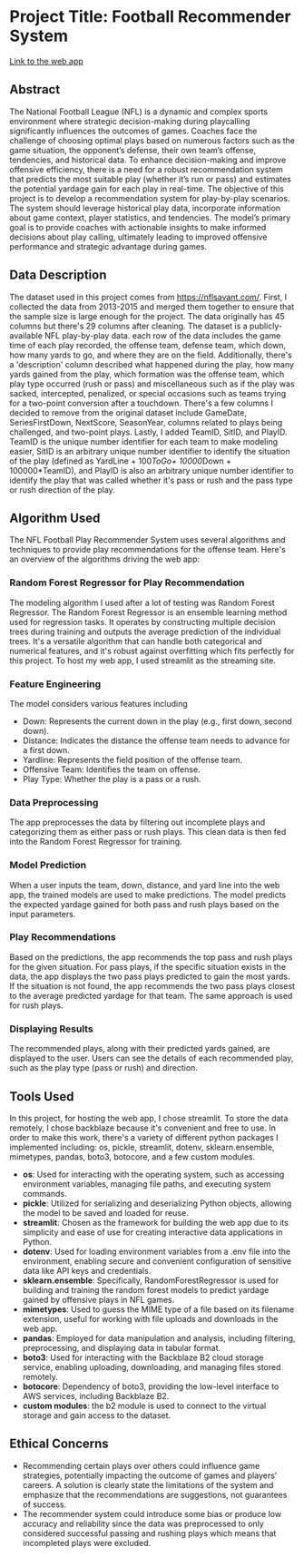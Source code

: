 # Project Title: Football Recommender System
[Link to the web app](https://i501-project.streamlit.app/)

## Abstract
The National Football League (NFL) is a dynamic and complex sports environment
where strategic decision-making during playcalling significantly influences the outcomes of
games. Coaches face the challenge of choosing optimal plays based on numerous factors such
as the game situation, the opponent’s defense, their own team’s offense, tendencies, and
historical data. To enhance decision-making and improve offensive efficiency, there is a need for
a robust recommendation system that predicts the most suitable play (whether it’s run or pass)
and estimates the potential yardage gain for each play in real-time. The objective of this project
is to develop a recommendation system for play-by-play scenarios. The system should leverage
historical play data, incorporate information about game context, player statistics, and
tendencies. The model’s primary goal is to provide coaches with actionable insights to make
informed decisions about play calling, ultimately leading to improved offensive performance and
strategic advantage during games.

## Data Description
The dataset used in this project comes from https://nflsavant.com/. First, I collected the data from 2013-2015 and merged them together
to ensure that the sample size is large enough for the project. The data originally has 45 columns but there's 29 columns after cleaning.
The dataset is a publicly-available NFL play-by-play data. each row of the data includes the game time of each play recorded, the offense team,
defense team, which down, how many yards to go, and where they are on the field. Additionally, there's a 'description' column described what happened
during the play, how many yards gained from the play, which formation was the offense team, which play type occurred (rush or pass) and miscellaneous such as if the play was sacked, intercepted, penalized, or special occasions such as teams trying for a two-point conversion after a touchdown. There's a few columns I decided to remove from the original dataset include GameDate, SeriesFirstDown, NextScore, SeasonYear, columns related to plays being challenged, and two-point plays. Lastly, I added TeamID, SitID, and PlayID. TeamID is the unique number identifier for each team to make modeling easier, SitID is an arbitrary unique number identifier to identify the situation of the play (defined as YardLine + 100*ToGo+ 10000*Down + 100000*TeamID), and PlayID is also an arbitrary unique number identifier to identify the play that was called whether it's pass or rush and the pass type or rush direction of the play. 

## Algorithm Used
The NFL Football Play Recommender System uses several algorithms and techniques to provide play recommendations for the offense team. Here's an overview of the algorithms driving the web app:
### Random Forest Regressor for Play Recommendation
The modeling algorithm I used after a lot of testing was Random Forest Regressor. The Random Forest Regressor is an ensemble learning method used for regression tasks. It operates by constructing multiple decision trees during training and outputs the average prediction of the individual trees. It's a versatile algorithm that can handle both categorical and numerical features, and it's robust against overfitting which fits perfectly for this project. 
To host my web app, I used streamlit as the streaming site.
### Feature Engineering
The model considers various features including 
  - Down: Represents the current down in the play (e.g., first down, second down).
  - Distance: Indicates the distance the offense team needs to advance for a first down.
  - Yardline: Represents the field position of the offense team.
  - Offensive Team: Identifies the team on offense.
  - Play Type: Whether the play is a pass or a rush.
### Data Preprocessing
The app preprocesses the data by filtering out incomplete plays and categorizing them as either pass or rush plays. This clean data is then fed into the Random Forest Regressor for training.
### Model Prediction
When a user inputs the team, down, distance, and yard line into the web app, the trained models are used to make predictions. The model predicts the expected yardage gained for both pass and rush plays based on the input parameters.
### Play Recommendations
Based on the predictions, the app recommends the top pass and rush plays for the given situation. For pass plays, if the specific situation exists in the data, the app displays the two pass plays predicted to gain the most yards. If the situation is not found, the app recommends the two pass plays closest to the average predicted yardage for that team. The same approach is used for rush plays.
### Displaying Results
The recommended plays, along with their predicted yards gained, are displayed to the user. Users can see the details of each recommended play, such as the play type (pass or rush) and direction.

## Tools Used
In this project, for hosting the web app, I chose streamlit. To store the data remotely, I chose backblaze because it's convenient and free to use. 
In order to make this work, there's a variety of different python packages I implemented including: os, pickle, streamlit, dotenv, sklearn.ensemble, mimetypes, pandas, boto3, botocore, and a few custom modules. 
- **os**: Used for interacting with the operating system, such as accessing environment variables, managing file paths, and executing system commands.
- **pickle**: Utilized for serializing and deserializing Python objects, allowing the model to be saved and loaded for reuse.
- **streamlit**: Chosen as the framework for building the web app due to its simplicity and ease of use for creating interactive data applications in Python.
- **dotenv**: Used for loading environment variables from a .env file into the environment, enabling secure and convenient configuration of sensitive data like API keys and credentials.
- **sklearn.ensemble**: Specifically, RandomForestRegressor is used for building and training the random forest models to predict yardage gained by offensive plays in NFL games.
- **mimetypes**: Used to guess the MIME type of a file based on its filename extension, useful for working with file uploads and downloads in the web app.
- **pandas**: Employed for data manipulation and analysis, including filtering, preprocessing, and displaying data in tabular format.
- **boto3**: Used for interacting with the Backblaze B2 cloud storage service, enabling uploading, downloading, and managing files stored remotely.
- **botocore**: Dependency of boto3, providing the low-level interface to AWS services, including Backblaze B2.
- **custom modules**: the b2 module is used to connect to the virtual storage and gain access to the dataset.

## Ethical Concerns
- Recommending certain plays over others could influence game strategies, potentially impacting the outcome of games and players' careers. A solution is clearly state the limitations of the system and emphasize that the recommendations are suggestions, not guarantees of success.
- The recommender system could introduce some bias or produce low accuracy and reliability since the data was preprocessed to only considered successful passing and rushing plays which means that incompleted plays were excluded. 